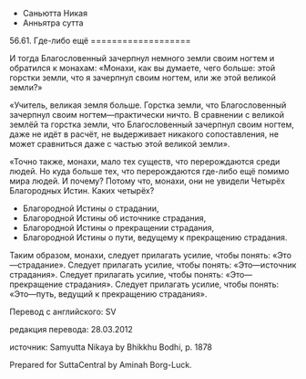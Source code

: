 









* Саньютта Никая
* Анньятра сутта


56\.61\. Где\-либо ещё
\=\=\=\=\=\=\=\=\=\=\=\=\=\=\=\=\=\=\=



И тогда Благословенный зачерпнул немного земли своим ногтем и обратился к монахам: «Монахи, как вы думаете, чего больше: этой горстки земли, что я зачерпнул своим ногтем, или же этой великой земли?»


«Учитель, великая земля больше\. Горстка земли, что Благословенный зачерпнул своим ногтем—практически ничто\. В сравнении с великой землёй та горстка земли, что Благословенный зачерпнул своим ногтем, даже не идёт в расчёт, не выдерживает никакого сопоставления, не может сравниться даже с частью этой великой земли»\.


«Точно также, монахи, мало тех существ, что перерождаются среди людей\. Но куда больше тех, что перерождаются где\-либо ещё помимо мира людей\. И почему? Потому что, монахи, они не увидели Четырёх Благородных Истин\. Каких четырёх?


* Благородной Истины о страдании,
* Благородной Истины об источнике страдания,
* Благородной Истины о прекращении страдания,
* Благородной Истины о пути, ведущему к прекращению страдания\.


Таким образом, монахи, следует прилагать усилие, чтобы понять: «Это—страдание»\. Следует прилагать усилие, чтобы понять: «Это—источник страдания»\. Следует прилагать усилие, чтобы понять: «Это—прекращение страдания»\. Следует прилагать усилие, чтобы понять: «Это—путь, ведущий к прекращению страдания»\.



Перевод с английского: SV


редакция перевода: 28\.03\.2012


источник: Samyutta Nikaya by Bhikkhu Bodhi, p\. 1878


Prepared for SuttaCentral by Aminah Borg\-Luck\.






